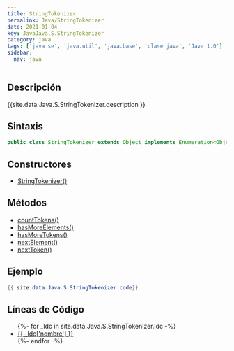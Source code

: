 ```yaml
---
title: StringTokenizer
permalink: Java/StringTokenizer
date: 2021-01-04
key: JavaJava.S.StringTokenizer
category: java
tags: ['java se', 'java.util', 'java.base', 'clase java', 'Java 1.0']
sidebar: 
  nav: java
---
```


## Descripción
{{site.data.Java.S.StringTokenizer.description }}

## Sintaxis
~~~java
public class StringTokenizer extends Object implements Enumeration<Object>
~~~

## Constructores
* [StringTokenizer()](/Java/StringTokenizer/StringTokenizer/)

## Métodos
* [countTokens()](/Java/StringTokenizer/countTokens)
* [hasMoreElements()](/Java/StringTokenizer/hasMoreElements)
* [hasMoreTokens()](/Java/StringTokenizer/hasMoreTokens)
* [nextElement()](/Java/StringTokenizer/nextElement)
* [nextToken()](/Java/StringTokenizer/nextToken)

## Ejemplo
~~~java
{{ site.data.Java.S.StringTokenizer.code}}
~~~

## Líneas de Código
<ul>
{%- for _ldc in site.data.Java.S.StringTokenizer.ldc -%}
   <li>
       <a href="{{_ldc['url'] }}">{{ _ldc['nombre'] }}</a>
   </li>
{%- endfor -%}
</ul>
